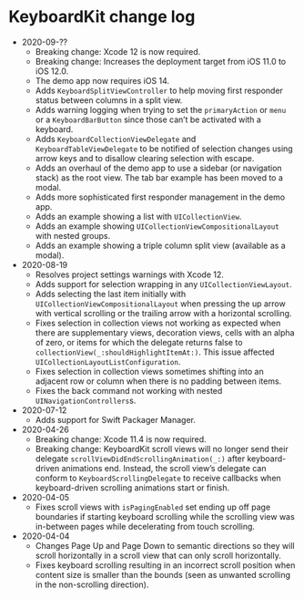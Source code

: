 # KeyboardKit change log

- 2020-09-??
    - Breaking change: Xcode 12 is now required.
    - Breaking change: Increases the deployment target from iOS 11.0 to iOS 12.0.
    - The demo app now requires iOS 14.
    - Adds `KeyboardSplitViewController` to help moving first responder status between columns in a split view. 
    - Adds warning logging when trying to set the `primaryAction` or `menu` or a `KeyboardBarButton` since those can’t be activated with a keyboard.
    - Adds `KeyboardCollectionViewDelegate` and `KeyboardTableViewDelegate` to be notified of selection changes using arrow keys and to disallow clearing selection with escape.
    - Adds an overhaul of the demo app to use a sidebar (or navigation stack) as the root view. The tab bar example has been moved to a modal.
    - Adds more sophisticated first responder management in the demo app. 
    - Adds an example showing a list with `UICollectionView`.
    - Adds an example showing `UICollectionViewCompositionalLayout` with nested groups.
    - Adds an example showing a triple column split view (available as a modal).
- 2020-08-19
    - Resolves project settings warnings with Xcode 12.
    - Adds support for selection wrapping in any `UICollectionViewLayout`. 
    - Adds selecting the last item initially with `UICollectionViewCompositionalLayout` when pressing the up arrow with vertical scrolling or the trailing arrow with a horizontal scrolling.
    - Fixes selection in collection views not working as expected when there are supplementary views, decoration views, cells with an alpha of zero, or items for which the delegate returns false to `collectionView(_:shouldHighlightItemAt:)`. This issue affected  `UICollectionLayoutListConfiguration`.
    - Fixes selection in collection views sometimes shifting into an adjacent row or column when there is no padding between items.
    - Fixes the back command not working with nested `UINavigationControllers`s.
- 2020-07-12
    - Adds support for Swift Packager Manager. 
- 2020-04-26
    - Breaking change: Xcode 11.4 is now required.
    - Breaking change: KeyboardKit scroll views will no longer send their delegate `scrollViewDidEndScrollingAnimation(_:)` after keyboard-driven animations end. Instead, the scroll view’s delegate can conform to `KeyboardScrollingDelegate` to receive callbacks when keyboard-driven scrolling animations start or finish.
- 2020-04-05
    - Fixes scroll views with `isPagingEnabled` set ending up off page boundaries if starting keyboard scrolling while the scrolling view was in-between pages while decelerating from touch scrolling.
- 2020-04-04
    - Changes Page Up and Page Down to semantic directions so they will scroll horizontally in a scroll view that can only scroll horizontally.
    - Fixes keyboard scrolling resulting in an incorrect scroll position when content size is smaller than the bounds (seen as unwanted scrolling in the non-scrolling direction).

